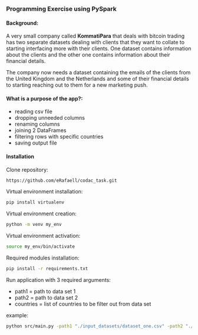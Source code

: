 ### Programming Exercise using PySpark

#### Background:
A very small company called **KommatiPara** that deals with bitcoin trading has two separate datasets dealing with clients that they want to collate to starting interfacing more with their clients. One dataset contains information about the clients and the other one contains information about their financial details.

The company now needs a dataset containing the emails of the clients from the United Kingdom and the Netherlands and some of their financial details to starting reaching out to them for a new marketing push.

#### What is a purpose of the app?:
- reading csv file
- dropping unneeded columns
- renaming columns
- joining 2 DataFrames
- filtering rows with specific countries
- saving output file

#### Installation
Clone repository:
```bash
https://github.com/eRafaell/codac_task.git
```


Virtual environment installation:
```bash
pip install virtualenv
```


Virtual environment creation:
```bash
python -m venv my_env
```


Virtual environment activation:
```bash
source my_env/bin/activate
```


Required modules installation:
```bash
pip install -r requirements.txt
```


Run application with 3 required arguments:
- path1 = path to data set 1 
- path2 = path to data set 2 
- countries = list of countries to be filter out from data set

example:
```bash
python src/main.py -path1 "./input_datasets/dataset_one.csv" -path2 "./input_datasets/dataset_two.csv" -countries "United Kingdom" Netherlands
```